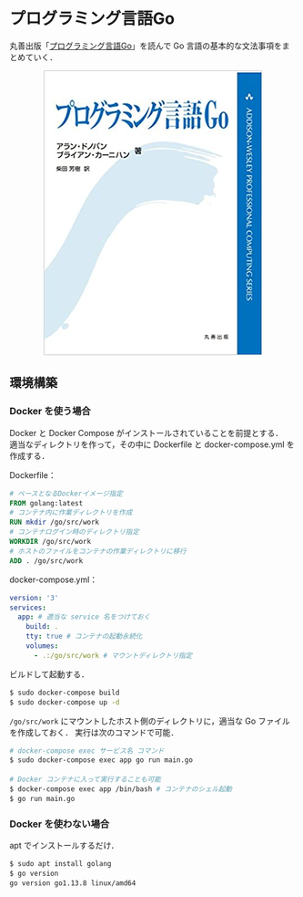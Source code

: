 # プログラミング言語Go
丸善出版「[プログラミング言語Go](https://www.maruzen-publishing.co.jp/item/?book_no=295039)」を読んで Go 言語の基本的な文法事項をまとめていく．

<div align="center">
<img src="image/programming_go.jpg">
</div>


## 環境構築
### Docker を使う場合
Docker と Docker Compose がインストールされていることを前提とする．  
適当なディレクトリを作って，その中に Dockerfile と docker-compose.yml を作成する．

Dockerfile：
```Dockerfile
# ベースとなるDockerイメージ指定
FROM golang:latest
# コンテナ内に作業ディレクトリを作成
RUN mkdir /go/src/work
# コンテナログイン時のディレクトリ指定
WORKDIR /go/src/work
# ホストのファイルをコンテナの作業ディレクトリに移行
ADD . /go/src/work
```
docker-compose.yml：
```yml
version: '3'
services:
  app: # 適当な service 名をつけておく
    build: . 
    tty: true # コンテナの起動永続化
    volumes:
      - .:/go/src/work # マウントディレクトリ指定
```

ビルドして起動する．

```bash
$ sudo docker-compose build
$ sudo docker-compose up -d
```

```/go/src/work``` にマウントしたホスト側のディレクトリに，適当な Go ファイルを作成しておく．
実行は次のコマンドで可能．

```bash
# docker-compose exec サービス名 コマンド
$ sudo docker-compose exec app go run main.go

# Docker コンテナに入って実行することも可能
$ docker-compose exec app /bin/bash # コンテナのシェル起動
$ go run main.go
```

### Docker を使わない場合
apt でインストールするだけ．
```bash
$ sudo apt install golang
$ go version
go version go1.13.8 linux/amd64
```

